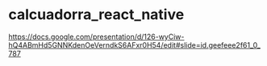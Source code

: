 # calcuadorra_react_native

https://docs.google.com/presentation/d/126-wyCiw-hQ4ABmHd5GNNKdenOeVerndkS6AFxr0H54/edit#slide=id.geefeee2f61_0_787
